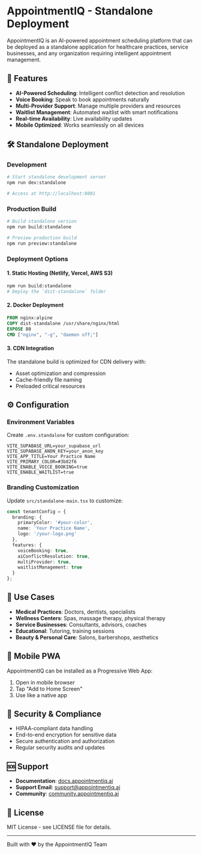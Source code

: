 # AppointmentIQ - Standalone Deployment

AppointmentIQ is an AI-powered appointment scheduling platform that can be deployed as a standalone application for healthcare practices, service businesses, and any organization requiring intelligent appointment management.

## 🚀 Features

- **AI-Powered Scheduling**: Intelligent conflict detection and resolution
- **Voice Booking**: Speak to book appointments naturally
- **Multi-Provider Support**: Manage multiple providers and resources
- **Waitlist Management**: Automated waitlist with smart notifications
- **Real-time Availability**: Live availability updates
- **Mobile Optimized**: Works seamlessly on all devices

## 🛠 Standalone Deployment

### Development

```bash
# Start standalone development server
npm run dev:standalone

# Access at http://localhost:8081
```

### Production Build

```bash
# Build standalone version
npm run build:standalone

# Preview production build
npm run preview:standalone
```

### Deployment Options

#### 1. Static Hosting (Netlify, Vercel, AWS S3)

```bash
npm run build:standalone
# Deploy the `dist-standalone` folder
```

#### 2. Docker Deployment

```dockerfile
FROM nginx:alpine
COPY dist-standalone /usr/share/nginx/html
EXPOSE 80
CMD ["nginx", "-g", "daemon off;"]
```

#### 3. CDN Integration

The standalone build is optimized for CDN delivery with:
- Asset optimization and compression
- Cache-friendly file naming
- Preloaded critical resources

## ⚙️ Configuration

### Environment Variables

Create `.env.standalone` for custom configuration:

```env
VITE_SUPABASE_URL=your_supabase_url
VITE_SUPABASE_ANON_KEY=your_anon_key
VITE_APP_TITLE=Your Practice Name
VITE_PRIMARY_COLOR=#3b82f6
VITE_ENABLE_VOICE_BOOKING=true
VITE_ENABLE_WAITLIST=true
```

### Branding Customization

Update `src/standalone-main.tsx` to customize:

```typescript
const tenantConfig = {
  branding: {
    primaryColor: '#your-color',
    name: 'Your Practice Name',
    logo: '/your-logo.png'
  },
  features: {
    voiceBooking: true,
    aiConflictResolution: true,
    multiProvider: true,
    waitlistManagement: true
  }
};
```

## 🏥 Use Cases

- **Medical Practices**: Doctors, dentists, specialists
- **Wellness Centers**: Spas, massage therapy, physical therapy
- **Service Businesses**: Consultants, advisors, coaches
- **Educational**: Tutoring, training sessions
- **Beauty & Personal Care**: Salons, barbershops, aesthetics

## 📱 Mobile PWA

AppointmentIQ can be installed as a Progressive Web App:

1. Open in mobile browser
2. Tap "Add to Home Screen"
3. Use like a native app

## 🔐 Security & Compliance

- HIPAA-compliant data handling
- End-to-end encryption for sensitive data
- Secure authentication and authorization
- Regular security audits and updates

## 🆘 Support

- **Documentation**: [docs.appointmentiq.ai](https://docs.appointmentiq.ai)
- **Support Email**: support@appointmentiq.ai
- **Community**: [community.appointmentiq.ai](https://community.appointmentiq.ai)

## 📄 License

MIT License - see LICENSE file for details.

---

Built with ❤️ by the AppointmentIQ Team